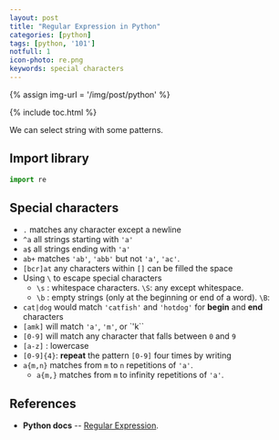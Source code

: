 ```yaml
---
layout: post
title: "Regular Expression in Python"
categories: [python]
tags: [python, '101']
notfull: 1
icon-photo: re.png
keywords: special characters
---
```


{% assign img-url = '/img/post/python' %}

{% include toc.html %}

We can select string with some patterns.

## Import library

~~~ python
import re
~~~

## Special characters

- `.` matches any character except a newline 
- `^a` all strings starting with `'a'`
- `a$` all strings ending with `'a'`
- `ab+` matches `'ab'`, `'abb'` but not `'a'`, `'ac'`.
- `[bcr]at` any characters within `[]` can be filled the space
- Using `\` to escape special characters
  - `\s` : whitespace characters. `\S`: any except whitespace.
  - `\b` : empty strings (only at the beginning or end of a word). `\B`: 
- `cat|dog` would match `'catfish'` and `'hotdog'` for **begin** and **end** characters
- `[amk]` will match `'a'`, `'m'`, or `'k``
- `[0-9]` will match any character that falls between `0` and `9`
- `[a-z]` : lowercase
- `[0-9]{4}`: **repeat** the pattern `[0-9]` four times by writing
- `a{m,n}` matches from `m` to `n` repetitions of `'a'`.
  - `a{m,}` matches from `m` to infinity repetitions of `'a'`.

## References

- **Python docs** -- [Regular Expression](https://docs.python.org/3/library/re.html).